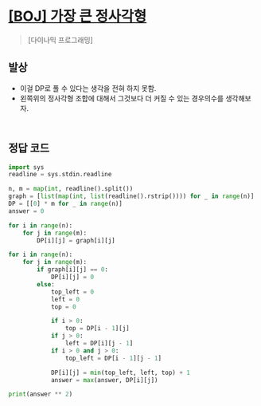 # [[BOJ] 가장 큰 정사각형](https://www.acmicpc.net/problem/1915)

> [다이나믹 프로그래밍]

## 발상

- 이걸 DP로 풀 수 있다는 생각을 전혀 하지 못함.
- 왼쪽위의 정사각형 조합에 대해서 그것보다 더 커질 수 있는 경우의수를 생각해보자.

## <br>정답 코드

```python
import sys
readline = sys.stdin.readline

n, m = map(int, readline().split())
graph = [list(map(int, list(readline().rstrip()))) for _ in range(n)]
DP = [[0] * m for _ in range(n)]
answer = 0

for i in range(n):
    for j in range(m):
        DP[i][j] = graph[i][j]

for i in range(n):
    for j in range(m):
        if graph[i][j] == 0:
            DP[i][j] = 0
        else:
            top_left = 0
            left = 0
            top = 0

            if i > 0:
                top = DP[i - 1][j]
            if j > 0:
                left = DP[i][j - 1]
            if i > 0 and j > 0:
                top_left = DP[i - 1][j - 1]

            DP[i][j] = min(top_left, left, top) + 1
            answer = max(answer, DP[i][j])

print(answer ** 2)
```
